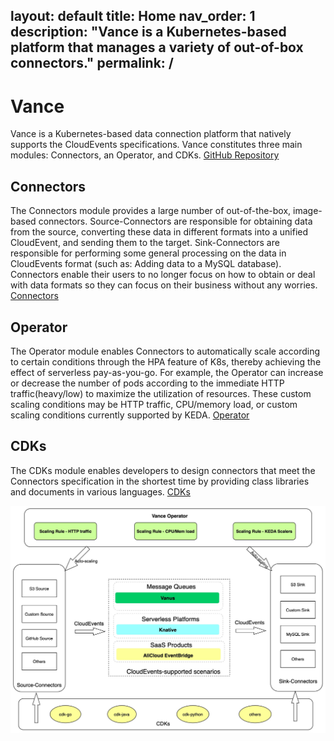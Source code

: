 layout: default
title: Home
nav_order: 1
description: "Vance is a Kubernetes-based platform that manages a variety of out-of-box connectors."
permalink: /
---

# Vance
Vance is a Kubernetes-based data connection platform that natively supports the CloudEvents specifications. Vance constitutes three main modules: Connectors, an Operator, and CDKs. [GitHub Repository][vance]

## Connectors
The Connectors module provides a large number of out-of-the-box, image-based connectors. Source-Connectors are responsible for obtaining data from the source, converting these data in different formats into a unified CloudEvent, and sending them to the target. Sink-Connectors are responsible for performing some general processing on the data in CloudEvents format (such as: Adding data to a MySQL database). Connectors enable their users to no longer focus on how to obtain or deal with data formats so they can focus on their business without any worries. [Connectors][con]

## Operator
The Operator module enables Connectors to automatically scale according to certain conditions through the HPA feature of K8s, thereby achieving the effect of serverless pay-as-you-go. For example, the Operator can increase or decrease the number of pods according to the immediate HTTP traffic(heavy/low) to maximize the utilization of resources. These custom scaling conditions may be HTTP traffic, CPU/memory load, or custom scaling conditions currently supported by KEDA. [Operator][ope]

## CDKs
The CDKs module enables developers to design connectors that meet the Connectors specification in the shortest time by providing class libraries and documents in various languages. [CDKs][cdks]

![alt text](images/Flowchart.jpg)


[vance]: https://github.com/linkall-labs/vance/
[con]: /connectors.md
[ope]: /operator.md
[cdks]: /cdks.md
